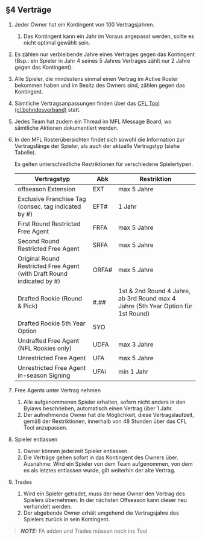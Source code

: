 ## §4 Verträge

1. Jeder Owner hat ein Kontingent von 100 Vertragsjahren.

   1. Das Kontingent kann ein Jahr im Voraus angepasst werden, sollte es nicht optimal gewählt sein.

2. Es zählen nur verbleibende Jahre eines Vertrages gegen das Kontingent (Bsp.: ein Spieler in Jahr 4 seines 5 Jahres Vertrages zählt nur 2 Jahre gegen das Kontingent).
3. Alle Spieler, die mindestens einmal einen Vertrag im Active Roster bekommen haben und im Besitz des Owners sind, zählen gegen das Kontingent.
4. Sämtliche Vertragsanpassungen finden über das [CFL Tool (cl.bohndesverband)](https://cl.bohndesverband.de/) statt.
5. Jedes Team hat zudem ein Thread im MFL Message Board, wo sämtliche Aktionen dokumentiert werden.
6. In den MFL Rosterübersichten findet sich sowohl die Information zur Vertragslänge der Spieler, als auch der aktuelle Vertragstyp (siehe Tabelle).

   Es gelten unterschiedliche Restriktionen für verschiedene Spielertypen.

    | Vertragstyp                                                            | Abk   | Restriktion                                                                       |
    | ---------------------------------------------------------------------- | ----- | --------------------------------------------------------------------------------- |
    | offseason Extension                                                    | EXT   | max 5 Jahre                                                                       |
    | Exclusive Franchise Tag (consec. tag indicated by #)                   | EFT#  | 1 Jahr                                                                            |
    | First Round Restricted Free Agent                                      | FRFA  | max 5 Jahre                                                                       |
    | Second Round Restricted Free Agent                                     | SRFA  | max 5 Jahre                                                                       |
    | Original Round Restricted Free Agent (with Draft Round indicated by #) | ORFA# | max 5 Jahre                                                                       |
    | Drafted Rookie (Round & Pick)                                          | #.##  | 1st & 2nd Round 4 Jahre, ab 3rd Round max 4 Jahre (5th Year Option für 1st Round) |
    | Drafted Rookie 5th Year Option                                         | 5YO   |
    | Undrafted Free Agent (NFL Rookies only)                                | UDFA  | max 3 Jahre                                                                       |
    | Unrestricted Free Agent                                                | UFA   | max 5 Jahre                                                                       |
    | Unrestricted Free Agent in-season Signing                              | UFAi  | min 1 Jahr                                                                        |

7. Free Agents unter Vertrag nehmen

    1. Alle aufgenommenen Spieler erhalten, sofern nicht anders in den Bylaws beschrieben, automatisch einen Vertrag über 1 Jahr.
    2. Der aufnehmende Owner hat die Möglichkeit, diese Vertragslaufzeit, gemäß der Restriktionen, innerhalb von 48 Stunden über das CFL Tool anzupassen.
    
8. Spieler entlassen

    1. Owner können jederzeit Spieler entlassen.
    2. Die Verträge gehen sofort in das Kontingent des Owners über.
    Ausnahme: Wird ein Spieler von dem Team aufgenommen, von dem es als letztes entlassen wurde, gilt weiterhin der alte Vertrag.
    
9. Trades

    1. Wird ein Spieler getradet, muss der neue Owner den Vertrag des Spielers übernehmen. In der nächsten Offseason kann dieser neu verhandelt werden.
    2. Der abgebende Owner erhält umgehend die Vertragsjahre des Spielers zurück in sein Kontingent.

> **_NOTE:_**  FA adden und Trades müssen noch ins Tool